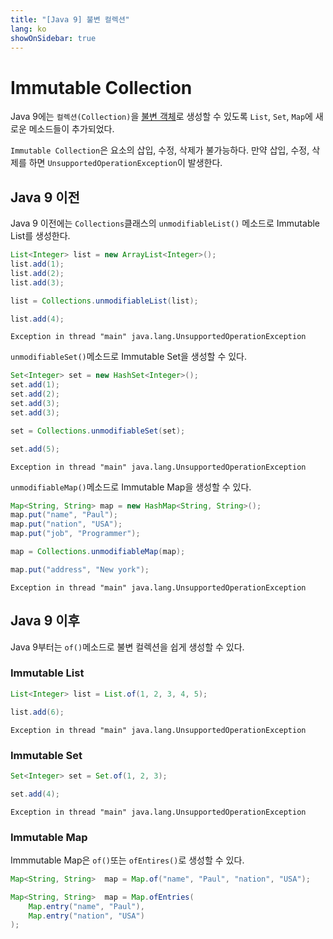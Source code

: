 ```yaml
---
title: "[Java 9] 불변 컬렉션"
lang: ko
showOnSidebar: true
---
```


# Immutable Collection
Java 9에는 `컬렉션(Collection)`을 [불변 객체](/post/10_java/180114_collection.html#list)로 생성할 수 있도록 `List`, `Set`, `Map`에 새로운 메소드들이 추가되었다. 

`Immutable Collection`은 요소의 삽입, 수정, 삭제가 불가능하다. 만약 삽입, 수정, 삭제를 하면 `UnsupportedOperationException`이 발생한다.

## Java 9 이전
Java 9 이전에는 `Collections`클래스의 `unmodifiableList()` 메소드로 Immutable List를 생성한다.
``` java
List<Integer> list = new ArrayList<Integer>();
list.add(1);
list.add(2);
list.add(3);

list = Collections.unmodifiableList(list);

list.add(4);
```
```
Exception in thread "main" java.lang.UnsupportedOperationException
```

`unmodifiableSet()`메소드로 Immutable Set을 생성할 수 있다.
``` java
Set<Integer> set = new HashSet<Integer>();
set.add(1);
set.add(2);
set.add(3);
set.add(3);

set = Collections.unmodifiableSet(set);

set.add(5);
```
```
Exception in thread "main" java.lang.UnsupportedOperationException
```
`unmodifiableMap()`메소드로 Immutable Map을 생성할 수 있다.
``` java
Map<String, String> map = new HashMap<String, String>();
map.put("name", "Paul");
map.put("nation", "USA");
map.put("job", "Programmer");

map = Collections.unmodifiableMap(map);

map.put("address", "New york");
```
```
Exception in thread "main" java.lang.UnsupportedOperationException
```

## Java 9 이후
Java 9부터는 `of()`메소드로 불변 컬렉션을 쉽게 생성할 수 있다.

### Immutable List
``` java
List<Integer> list = List.of(1, 2, 3, 4, 5);

list.add(6);  
```
```
Exception in thread "main" java.lang.UnsupportedOperationException
```
### Immutable Set
``` java
Set<Integer> set = Set.of(1, 2, 3);

set.add(4);
```
```
Exception in thread "main" java.lang.UnsupportedOperationException
```
### Immutable Map
Immmutable Map은 `of()`또는 `ofEntires()`로 생성할 수 있다.
``` java
Map<String, String>  map = Map.of("name", "Paul", "nation", "USA");
```
``` java
Map<String, String>  map = Map.ofEntries(
    Map.entry("name", "Paul"),
    Map.entry("nation", "USA")
);
```